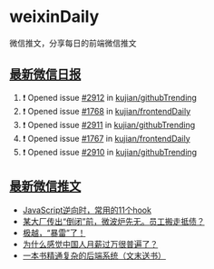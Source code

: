 # weixinDaily
微信推文，分享每日的前端微信推文

## [最新微信日报](https://github.com/kujian/weixinDaily/issues)

<!--START_SECTION:activity-->
1. ❗ Opened issue [#2912](https://github.com/kujian/githubTrending/issues/2912) in [kujian/githubTrending](https://github.com/kujian/githubTrending)
2. ❗ Opened issue [#1768](https://github.com/kujian/frontendDaily/issues/1768) in [kujian/frontendDaily](https://github.com/kujian/frontendDaily)
3. ❗ Opened issue [#2911](https://github.com/kujian/githubTrending/issues/2911) in [kujian/githubTrending](https://github.com/kujian/githubTrending)
4. ❗ Opened issue [#1767](https://github.com/kujian/frontendDaily/issues/1767) in [kujian/frontendDaily](https://github.com/kujian/frontendDaily)
5. ❗ Opened issue [#2910](https://github.com/kujian/githubTrending/issues/2910) in [kujian/githubTrending](https://github.com/kujian/githubTrending)
<!--END_SECTION:activity-->


## [最新微信推文](https://weixin.qdkfweb.cn/)

<!-- BLOG-POST-LIST:START -->
- [JavaScript逆向时，常用的11个hook](https://weixin.qdkfweb.cn/60414.html)
- [某大厂传出“倒闭”前，微波炉先无。员工搬走抵债？](https://weixin.qdkfweb.cn/60425.html)
- [极越，“暴雷”了！](https://weixin.qdkfweb.cn/60419.html)
- [为什么感觉中国人月薪过万很普遍了？](https://weixin.qdkfweb.cn/60441.html)
- [一本书精通复杂的后端系统（文末送书）](https://weixin.qdkfweb.cn/60442.html)
<!-- BLOG-POST-LIST:END -->